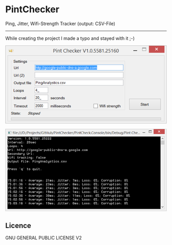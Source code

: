 # PintChecker
Ping, Jitter, Wifi-Strength Tracker  (output: CSV-File)

----------

While creating the project I made a typo and stayed with it ;-)

![Form Application][form]

![Console Application][console]

Licence
-------

GNU GENERAL PUBLIC LICENSE V2

 [form]: https://raw.githubusercontent.com/jwillmer/PintChecker/master/form-preview.png
 [console]: https://raw.githubusercontent.com/jwillmer/PintChecker/master/console-preview.png
